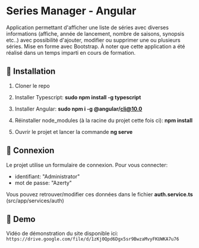 # Series Manager - Angular

Application permettant d'afficher une liste de séries avec diverses informations (affiche, année de lancement, nombre de saisons, synopsis etc..) avec possibilité d'ajouter, modifier ou supprimer une ou plusieurs séries. Mise en forme avec Bootstrap.
À noter que cette application a été réalisé dans un temps imparti en cours de formation.

## 🚀 Installation

1. Cloner le repo

2. Installer Typescript: **sudo npm install -g typescript**

3. Installer Angular: **sudo npm i -g @angular/cli@10.0**

4. Réinstaller node_modules (à la racine du projet cette fois ci): **npm install**

5. Ouvrir le projet et lancer la commande **ng serve**

## 🧐 Connexion

Le projet utilise un formulaire de connexion. Pour vous connecter:

- identifiant: "Administrator"
- mot de passe: "Azerty"

Vous pouvez retrouver/modifier ces données dans le fichier **auth.service.ts** (src/app/services/auth)

## 💫 Demo

Vidéo de démonstration du site disponible ici:
`https://drive.google.com/file/d/1zKj0Qpd6Dgx5sr9BwzaMvyFKUWKA7u76`
